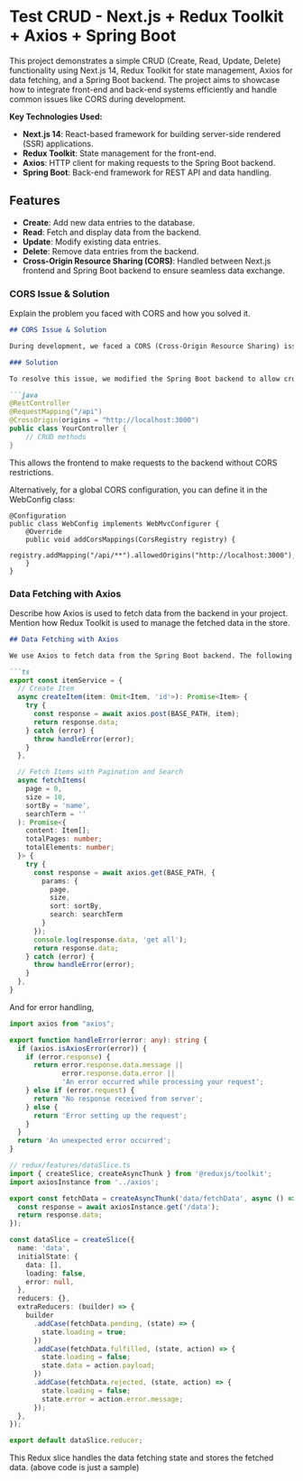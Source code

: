 # Test CRUD - Next.js + Redux Toolkit + Axios + Spring Boot

This project demonstrates a simple CRUD (Create, Read, Update, Delete) functionality using Next.js 14, Redux Toolkit for state management, Axios for data fetching, and a Spring Boot backend. The project aims to showcase how to integrate front-end and back-end systems efficiently and handle common issues like CORS during development.

**Key Technologies Used:**
- **Next.js 14**: React-based framework for building server-side rendered (SSR) applications.
- **Redux Toolkit**: State management for the front-end.
- **Axios**: HTTP client for making requests to the Spring Boot backend.
- **Spring Boot**: Back-end framework for REST API and data handling.


## Features

- **Create**: Add new data entries to the database.
- **Read**: Fetch and display data from the backend.
- **Update**: Modify existing data entries.
- **Delete**: Remove data entries from the backend.
- **Cross-Origin Resource Sharing (CORS)**: Handled between Next.js frontend and Spring Boot backend to ensure seamless data exchange.


###  CORS Issue & Solution

Explain the problem you faced with CORS and how you solved it.

```markdown
## CORS Issue & Solution

During development, we faced a CORS (Cross-Origin Resource Sharing) issue when trying to fetch data from the Spring Boot backend in the Next.js frontend. The frontend (running on `localhost:3000`) was unable to make requests to the backend (running on `localhost:8080`) due to security restrictions enforced by the browser.

### Solution

To resolve this issue, we modified the Spring Boot backend to allow cross-origin requests. This was done by adding a `@CrossOrigin` annotation in the Spring Boot controller, as shown below:

```java
@RestController
@RequestMapping("/api")
@CrossOrigin(origins = "http://localhost:3000")
public class YourController {
    // CRUD methods
}
```

This allows the frontend to make requests to the backend without CORS restrictions.

Alternatively, for a global CORS configuration, you can define it in the WebConfig class:
```
@Configuration
public class WebConfig implements WebMvcConfigurer {
    @Override
    public void addCorsMappings(CorsRegistry registry) {
        registry.addMapping("/api/**").allowedOrigins("http://localhost:3000");
    }
}
```


### Data Fetching with Axios

Describe how Axios is used to fetch data from the backend in your project. Mention how Redux Toolkit is used to manage the fetched data in the store.

```markdown
## Data Fetching with Axios

We use Axios to fetch data from the Spring Boot backend. The following code demonstrates how we create an Axios instance and send a GET request to fetch data.

```ts
export const itemService = {
  // Create Item
  async createItem(item: Omit<Item, 'id'>): Promise<Item> {
    try {
      const response = await axios.post(BASE_PATH, item);
      return response.data;
    } catch (error) {
      throw handleError(error);
    }
  },

  // Fetch Items with Pagination and Search
  async fetchItems(
    page = 0, 
    size = 10, 
    sortBy = 'name',
    searchTerm = ''
  ): Promise<{
    content: Item[];
    totalPages: number;
    totalElements: number;
  }> {
    try {
      const response = await axios.get(BASE_PATH, {
        params: {
          page,
          size,
          sort: sortBy,
          search: searchTerm
        }
      });
      console.log(response.data, 'get all');
      return response.data;
    } catch (error) {
      throw handleError(error);
    }
  },
}
```

And for error handling,

```ts
import axios from "axios";

export function handleError(error: any): string {
  if (axios.isAxiosError(error)) {
    if (error.response) {
      return error.response.data.message || 
             error.response.data.error || 
             'An error occurred while processing your request';
    } else if (error.request) {
      return 'No response received from server';
    } else {
      return 'Error setting up the request';
    }
  }
  return 'An unexpected error occurred';
}
```

```ts
// redux/features/dataSlice.ts
import { createSlice, createAsyncThunk } from '@reduxjs/toolkit';
import axiosInstance from '../axios';

export const fetchData = createAsyncThunk('data/fetchData', async () => {
  const response = await axiosInstance.get('/data');
  return response.data;
});

const dataSlice = createSlice({
  name: 'data',
  initialState: {
    data: [],
    loading: false,
    error: null,
  },
  reducers: {},
  extraReducers: (builder) => {
    builder
      .addCase(fetchData.pending, (state) => {
        state.loading = true;
      })
      .addCase(fetchData.fulfilled, (state, action) => {
        state.loading = false;
        state.data = action.payload;
      })
      .addCase(fetchData.rejected, (state, action) => {
        state.loading = false;
        state.error = action.error.message;
      });
  },
});

export default dataSlice.reducer;
```

This Redux slice handles the data fetching state and stores the fetched data. (above code is just a sample)


